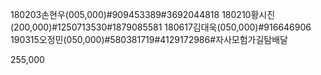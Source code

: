 180203손현우(005,000)#909453389#3692044818
180210황시진(200,000)#1250713530#1879085581
180617김대욱(050,000)#916646906
190315오정민(050,000)#580381719#4129172986#자사모험가길탐배달

255,000
